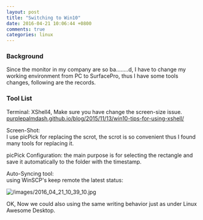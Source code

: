 ```yaml
---
layout: post
title: "Switching to Win10"
date: 2016-04-21 10:06:44 +0800
comments: true
categories: linux
---
```

### Background
Since the monitor in my company are so ba........d, I have to change my working
environment from PC to SurfacePro, thus I have some tools changes, following are the
records.    

### Tool List
Terminal: XShell4, Make sure you have change the screen-size issue.     
[purplepalmdash.github.io/blog/2015/11/13/win10-tips-for-using-xshell/](purplepalmdash.github.io/blog/2015/11/13/win10-tips-for-using-xshell/)    

Screen-Shot:    
I use picPick for replacing the scrot, the scrot is so convenient thus I found many
tools for replacing it.    

picPick Configuration: the main purpose is for selecting the rectangle and save it
automatically to the folder with the timestamp.     

Auto-Syncing tool:     
using WinSCP's keep remote the latest status:    

![/images/2016_04_21_10_39_10.jpg](/images/2016_04_21_10_39_10.jpg)    

OK, Now we could also using the same writing behavior just as under Linux Awesome
Desktop.    
